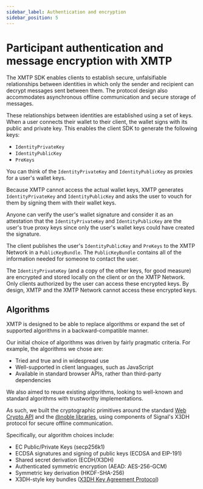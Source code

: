```yaml
---
sidebar_label: Authentication and encryption
sidebar_position: 5
---
```


# Participant authentication and message encryption with XMTP

The XMTP SDK enables clients to establish secure, unfalsifiable relationships between identities in which only the sender and recipient can decrypt messages sent between them. The protocol design also accommodates asynchronous offline communication and secure storage of messages.

These relationships between identities are established using a set of keys. When a user connects their wallet to their client, the wallet signs with its public and private key. This enables the client SDK to generate the following keys:

- `IdentityPrivateKey`
- `IdentityPublicKey`
- `PreKeys`

You can think of the `IdentityPrivateKey` and `IdentityPublicKey` as proxies for a user's wallet keys.

Because XMTP cannot access the actual wallet keys, XMTP generates `IdentityPrivateKey` and `IdentityPublicKey` and asks the user to vouch for them by signing them with their wallet keys.

Anyone can verify the user's wallet signature and consider it as an attestation that the `IdentityPrivateKey` and `IdentityPublicKey` are the user's true proxy keys since only the user's wallet keys could have created the signature.

The client publishes the user's `IdentityPublicKey` and `PreKeys` to the XMTP Network in a `PublicKeyBundle`. The `PublicKeyBundle` contains all of the information needed for someone to contact the user.

The `IdentityPrivateKey` (and a copy of the other keys, for good measure) are encrypted and stored locally on the client or on the XMTP Network. Only clients authorized by the user can access these encrypted keys. By design, XMTP and the XMTP Network cannot access these encrypted keys.

## Algorithms

XMTP is designed to be able to replace algorithms or expand the set of supported algorithms in a backward-compatible manner.

Our initial choice of algorithms was driven by fairly pragmatic criteria. For example, the algorithms we chose are:

- Tried and true and in widespread use
- Well-supported in client languages, such as JavaScript
- Available in standard browser APIs, rather than third-party dependencies

We also aimed to reuse existing algorithms, looking to well-known and standard algorithms with trustworthy implementations.

As such, we built the cryptographic primitives around the standard [Web Crypto API](https://developer.mozilla.org/en-US/docs/Web/API/SubtleCrypto) and the [@noble libraries](https://www.npmjs.com/package/@noble/secp256k1), using components of Signal's X3DH protocol for secure offline communication.

Specifically, our algorithm choices include:

- EC Public/Private Keys (secp256k1)
- ECDSA signatures and signing of public keys (ECDSA and EIP-191)
- Shared secret derivation (ECDH/X3DH)
- Authenticated symmetric encryption (AEAD: AES-256-GCM)
- Symmetric key derivation (HKDF-SHA-256)
- X3DH-style key bundles ([X3DH Key Agreement Protocol](https://signal.org/docs/specifications/x3dh/))
